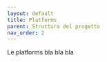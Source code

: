 ```yaml
---
layout: default
title: Platforms
parent: Struttura del progetto
nav_order: 2
---
```



Le platforms bla bla bla

